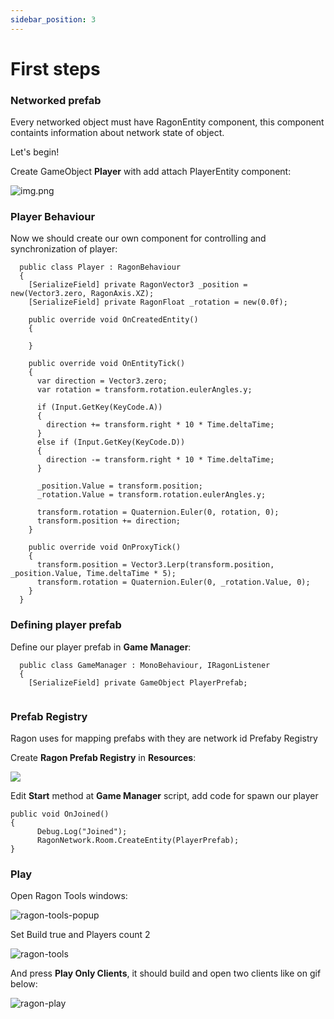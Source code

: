 ```yaml
---
sidebar_position: 3
---
```


# First steps

### Networked prefab

Every networked object must have RagonEntity component, this component containts information about network state of object.

Let's begin!

Create GameObject **Player** with add attach PlayerEntity component:

![img.png](/img/ragon-player.png)

### Player Behaviour
Now we should create our own component for controlling and synchronization of player:
```
  public class Player : RagonBehaviour
  {
    [SerializeField] private RagonVector3 _position = new(Vector3.zero, RagonAxis.XZ);
    [SerializeField] private RagonFloat _rotation = new(0.0f);
    
    public override void OnCreatedEntity()
    {

    }
    
    public override void OnEntityTick()
    {
      var direction = Vector3.zero;
      var rotation = transform.rotation.eulerAngles.y;

      if (Input.GetKey(KeyCode.A))
      {
        direction += transform.right * 10 * Time.deltaTime;
      }
      else if (Input.GetKey(KeyCode.D))
      {
        direction -= transform.right * 10 * Time.deltaTime;
      }
  
      _position.Value = transform.position;
      _rotation.Value = transform.rotation.eulerAngles.y;
      
      transform.rotation = Quaternion.Euler(0, rotation, 0);
      transform.position += direction;
    }

    public override void OnProxyTick()
    {
      transform.position = Vector3.Lerp(transform.position, _position.Value, Time.deltaTime * 5);
      transform.rotation = Quaternion.Euler(0, _rotation.Value, 0);
    }
  }
```

### Defining player prefab
Define our player prefab in **Game Manager**:
```
  public class GameManager : MonoBehaviour, IRagonListener
  {
    [SerializeField] private GameObject PlayerPrefab;
    
```

### Prefab Registry

Ragon uses for mapping prefabs with they are network id Prefaby Registry

Create **Ragon Prefab Registry** in **Resources**:


![](/img/prefab-registry.png)

Edit **Start** method at **Game Manager** script, add code for spawn our player
```
public void OnJoined()
{
      Debug.Log("Joined");
      RagonNetwork.Room.CreateEntity(PlayerPrefab);
}
```

### Play

Open Ragon Tools windows:

![ragon-tools-popup](/img/ragon-tools-popup.png)

Set Build true and Players count 2

![ragon-tools](/img/ragon-tools.png)

And press **Play Only Clients**, it should build and open two clients like on gif below:

![ragon-play](/img/ragon-play.gif)
